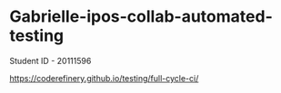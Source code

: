 # Gabrielle-ipos-collab-automated-testing
Student ID - 20111596

https://coderefinery.github.io/testing/full-cycle-ci/
